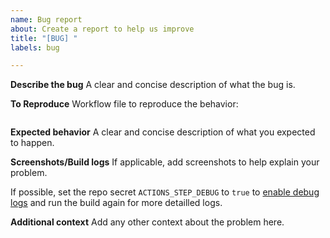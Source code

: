 ```yaml
---
name: Bug report
about: Create a report to help us improve
title: "[BUG] "
labels: bug

---
```


**Describe the bug**
A clear and concise description of what the bug is.

**To Reproduce**
Workflow file to reproduce the behavior:

```yaml

```

**Expected behavior**
A clear and concise description of what you expected to happen.

**Screenshots/Build logs**
If applicable, add screenshots to help explain your problem.

If possible, set the repo secret `ACTIONS_STEP_DEBUG` to `true` to [enable debug logs](https://github.com/actions/toolkit/blob/master/docs/action-debugging.md#how-to-access-step-debug-logs) and run the build again for more detailled logs.

**Additional context**
Add any other context about the problem here.
